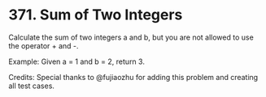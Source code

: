 # 371. Sum of Two Integers

Calculate the sum of two integers a and b, but you are not allowed to use the operator + and -.

Example:
Given a = 1 and b = 2, return 3.

Credits:
Special thanks to @fujiaozhu for adding this problem and creating all test cases.
